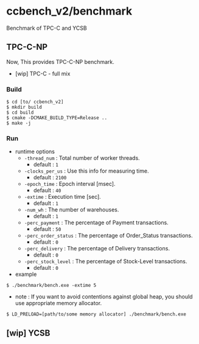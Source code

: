 # ccbench_v2/benchmark
Benchmark of TPC-C and YCSB

## TPC-C-NP
Now, This provides TPC-C-NP benchmark.
- [wip] TPC-C - full mix

### Build
```
$ cd [to/ ccbench_v2]
$ mkdir build
$ cd build
$ cmake -DCMAKE_BUILD_TYPE=Release ..
$ make -j
```

### Run
- runtime options
  - `-thread_num` : Total number of worker threads.
    - default : `1`
  - `-clocks_per_us` : Use this info for measuring time.
    - default : `2100`
  - `-epoch_time` : Epoch interval [msec].
    - default : `40`
  - `-extime` : Execution time [sec].
    - default : `1`
  - `-num_wh` : The number of warehouses.
    - default : `1`
  - `-perc_payment` : The percentage of Payment transactions.
    - default : `50`
  - `-perc_order_status` : The percentage of Order_Status transactions.
    - default : `0`
  - `-perc_delivery` : The percentage of Delivery transactions.
    - default : `0`
  - `-perc_stock_level` : The percentage of Stock-Level transactions.
    - default : `0`
- example
```
$ ./benchmark/bench.exe -extime 5
```
- note : If you want to avoid contentions against global heap, you should use appropriate  memory allocator.
```
$ LD_PRELOAD=[path/to/some memory allocator] ./benchmark/bench.exe
```

## [wip] YCSB
